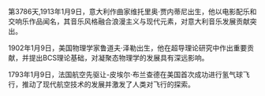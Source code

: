 第3786天,1913年1月9日，意大利作曲家维托里奥·贾内蒂尼出生，他以电影配乐和交响乐作品闻名，其音乐风格融合浪漫主义与现代元素，对意大利音乐发展贡献突出。

1902年1月9日，美国物理学家鲁道夫·泽勒出生，他在超导理论研究中作出重要贡献，并提出BCS理论基础，对凝聚态物理学的发展具有深远影响。


1793年1月9日，法国航空先驱让-皮埃尔·布兰查德在美国首次成功进行氢气球飞行，推动了现代航空技术的发展并激发了人类对飞行的探索。